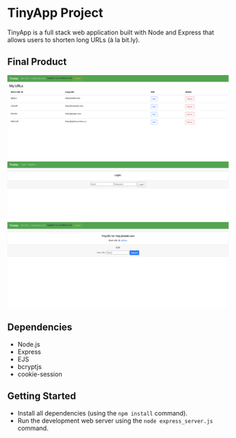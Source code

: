 # TinyApp Project

TinyApp is a full stack web application built with Node and Express that allows users to shorten long URLs (à la bit.ly).

## Final Product

!["Screenshot of URLs page"](https://github.com/aeedwko/tinyapp/blob/master/docs/urls-page.png?raw=true)
!["Screenshot of login page"](https://github.com/aeedwko/tinyapp/blob/master/docs/login-page.png?raw=true)
!["Screenshot of URL editing page"](https://github.com/aeedwko/tinyapp/blob/master/docs/edit-url-page.png?raw=true)

## Dependencies

- Node.js
- Express
- EJS
- bcryptjs
- cookie-session

## Getting Started

- Install all dependencies (using the `npm install` command).
- Run the development web server using the `node express_server.js` command.